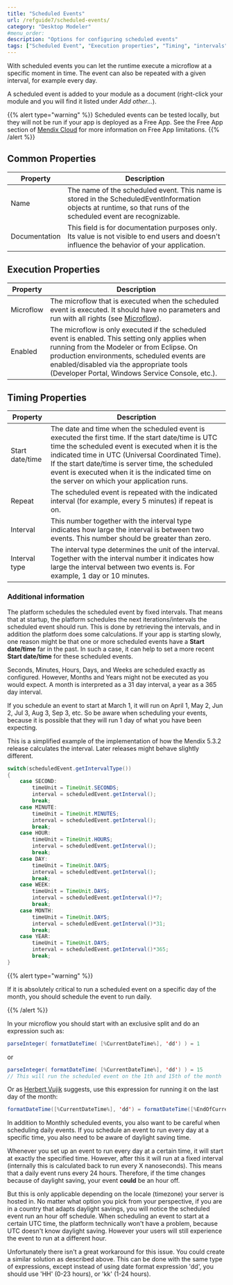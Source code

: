```yaml
---
title: "Scheduled Events"
url: /refguide7/scheduled-events/
category: "Desktop Modeler"
#menu_order: 
description: "Options for configuring scheduled events"
tags: ["Scheduled Event", "Execution properties", "Timing", "intervals", "scheduling issues", "time zones", "daylight saving"]
---
```



With scheduled events you can let the runtime execute a microflow at a specific moment in time. The event can also be repeated with a given interval, for example every day.

A scheduled event is added to your module as a document (right-click your module and you will find it listed under *Add other...*).

{{% alert type="warning" %}}
Scheduled events can be tested locally, but they will not be run if your app is deployed as a Free App. See the Free App section of [Mendix Cloud](/developerportal/deploy/mendix-cloud-deploy/#free-app) for more information on Free App limitations.
{{% /alert %}}

## Common Properties

| Property | Description |
| --- | --- |
| Name | The name of the scheduled event. This name is stored in the ScheduledEventInformation objects at runtime, so that runs of the scheduled event are recognizable. |
| Documentation | This field is for documentation purposes only. Its value is not visible to end users and doesn't influence the behavior of your application. |

## Execution Properties

| Property | Description |
| --- | --- |
| Microflow | The microflow that is executed when the scheduled event is executed. It should have no parameters and run with all rights (see [Microflow](/refguide/microflow/)). |
| Enabled | The microflow is only executed if the scheduled event is enabled. This setting only applies when running from the Modeler or from Eclipse. On production environments, scheduled events are enabled/disabled via the appropriate tools (Developer Portal, Windows Service Console, etc.). |

## Timing Properties

| Property | Description |
| --- | --- |
| Start date/time | The date and time when the scheduled event is executed the first time. If the start date/time is UTC time the scheduled event is executed when it is the indicated time in UTC (Universal Coordinated Time). If the start date/time is server time, the scheduled event is executed when it is the indicated time on the server on which your application runs. |
| Repeat | The scheduled event is repeated with the indicated interval (for example, every 5 minutes) if repeat is on. |
| Interval | This number together with the interval type indicates how large the interval is between two events. This number should be greater than zero. |
| Interval type | The interval type determines the unit of the interval. Together with the interval number it indicates how large the interval between two events is. For example, 1 day or 10 minutes. |

### Additional information

The platform schedules the scheduled event by fixed intervals. That means that at startup, the platform schedules the next iterations/intervals the scheduled event should run. This is done by retrieving the intervals, and in addition the platform does some calculations. If your app is starting slowly, one reason might be that one or more scheduled events have a **Start date/time** far in the past. In such a case, it can help to set a more recent **Start date/time** for these scheduled events.

Seconds, Minutes, Hours, Days, and Weeks are scheduled exactly as configured. However, Months and Years might not be executed as you would expect. A month is interpreted as a 31 day interval, a year as a 365 day interval.

If you schedule an event to start at March 1, it will run on April 1, May 2, Jun 2, Jul 3, Aug 3, Sep 3, etc. So be aware when scheduling your events, because it is possible that they will run 1 day of what you have been expecting.

This is a simplified example of the implementation of how the Mendix 5.3.2 release calculates the interval. Later releases might behave slightly different.

```java
switch(scheduledEvent.getIntervalType())
{
    case SECOND:
        timeUnit = TimeUnit.SECONDS;
        interval = scheduledEvent.getInterval();
        break;
    case MINUTE:
        timeUnit = TimeUnit.MINUTES;
        interval = scheduledEvent.getInterval();
        break;
    case HOUR:
        timeUnit = TimeUnit.HOURS;
        interval = scheduledEvent.getInterval();
        break;
    case DAY:
        timeUnit = TimeUnit.DAYS;
        interval = scheduledEvent.getInterval();
        break;
    case WEEK:
        timeUnit = TimeUnit.DAYS;
        interval = scheduledEvent.getInterval()*7;
        break;
    case MONTH:
        timeUnit = TimeUnit.DAYS;
        interval = scheduledEvent.getInterval()*31;
        break;
    case YEAR:
        timeUnit = TimeUnit.DAYS;
        interval = scheduledEvent.getInterval()*365;
        break;
}
```

{{% alert type="warning" %}}

If it is absolutely critical to run a scheduled event on a specific day of the month, you should schedule the event to run daily. 

{{% /alert %}}

In your microflow you should start with an exclusive split and do an expression such as:

```java
parseInteger( formatDateTime( [%CurrentDateTime%], 'dd') ) = 1
```

or

```java
parseInteger( formatDateTime( [%CurrentDateTime%], 'dd') ) = 15
// This will run the scheduled event on the 1th and 15th of the month
```

Or as [Herbert Vujik](https://mxforum.mendix.com/questions/6934/How-are-monthly-Scheduled-Events-planned#10518) suggests, use this expression for running it on the last day of the month:

```java
formatDateTime([%CurrentDateTime%], 'dd') = formatDateTime([%EndOfCurrentMonth%], 'dd') 
```

In addition to Monthly scheduled events, you also want to be careful when scheduling daily events. If you schedule an event to run every day at a specific time, you also need to be aware of daylight saving time.

Whenever you set up an event to run every day at a certain time, it will start at exactly the specified time. However, after this it will run at a fixed interval (internally this is calculated back to run every X nanoseconds). This means that a daily event runs every 24 hours. Therefore, if the time changes because of daylight saving, your event **could** be an hour off.

But this is only applicable depending on the locale (timezone) your server is hosted in. No matter what option you pick from your perspective, if you are in a country that adapts daylight savings, you will notice the scheduled event run an hour off schedule. When scheduling an event to start at a certain UTC time, the platform technically won't have a problem, because UTC doesn't know daylight saving. However your users will still experience the event to run at a different hour.

Unfortunately there isn't a great workaround for this issue. You could create a similar solution as described above. This can be done with the same type of expressions, except instead of using date format expression 'dd', you should use 'HH' (0-23 hours), or 'kk' (1-24 hours).
